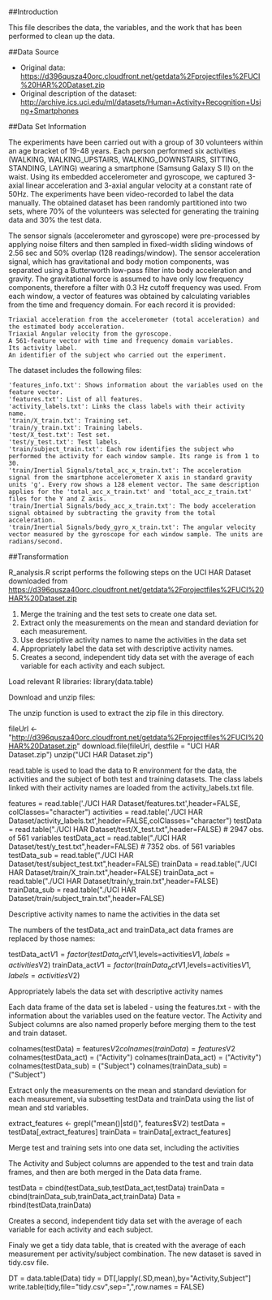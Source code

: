 ##Introduction

This file describes the data, the variables, and the work that has been performed to clean up the data.

##Data Source

 - Original data: https://d396qusza40orc.cloudfront.net/getdata%2Fprojectfiles%2FUCI%20HAR%20Dataset.zip
 - Original description of the dataset: http://archive.ics.uci.edu/ml/datasets/Human+Activity+Recognition+Using+Smartphones

##Data Set Information

The experiments have been carried out with a group of 30 volunteers within an age bracket of 19-48 years. Each person performed six activities (WALKING, WALKING_UPSTAIRS, WALKING_DOWNSTAIRS, SITTING, STANDING, LAYING) wearing a smartphone (Samsung Galaxy S II) on the waist. Using its embedded accelerometer and gyroscope, we captured 3-axial linear acceleration and 3-axial angular velocity at a constant rate of 50Hz. The experiments have been video-recorded to label the data manually. The obtained dataset has been randomly partitioned into two sets, where 70% of the volunteers was selected for generating the training data and 30% the test data.

The sensor signals (accelerometer and gyroscope) were pre-processed by applying noise filters and then sampled in fixed-width sliding windows of 2.56 sec and 50% overlap (128 readings/window). The sensor acceleration signal, which has gravitational and body motion components, was separated using a Butterworth low-pass filter into body acceleration and gravity. The gravitational force is assumed to have only low frequency components, therefore a filter with 0.3 Hz cutoff frequency was used. From each window, a vector of features was obtained by calculating variables from the time and frequency domain.
For each record it is provided:

    Triaxial acceleration from the accelerometer (total acceleration) and the estimated body acceleration.
    Triaxial Angular velocity from the gyroscope.
    A 561-feature vector with time and frequency domain variables.
    Its activity label.
    An identifier of the subject who carried out the experiment.

The dataset includes the following files:

    'features_info.txt': Shows information about the variables used on the feature vector.
    'features.txt': List of all features.
    'activity_labels.txt': Links the class labels with their activity name.
    'train/X_train.txt': Training set.
    'train/y_train.txt': Training labels.
    'test/X_test.txt': Test set.
    'test/y_test.txt': Test labels.
    'train/subject_train.txt': Each row identifies the subject who performed the activity for each window sample. Its range is from 1 to 30.
    'train/Inertial Signals/total_acc_x_train.txt': The acceleration signal from the smartphone accelerometer X axis in standard gravity units 'g'. Every row shows a 128 element vector. The same description applies for the 'total_acc_x_train.txt' and 'total_acc_z_train.txt' files for the Y and Z axis.
    'train/Inertial Signals/body_acc_x_train.txt': The body acceleration signal obtained by subtracting the gravity from the total acceleration.
    'train/Inertial Signals/body_gyro_x_train.txt': The angular velocity vector measured by the gyroscope for each window sample. The units are radians/second.

##Transformation

R_analysis.R script performs the following steps on the UCI HAR Dataset downloaded from https://d396qusza40orc.cloudfront.net/getdata%2Fprojectfiles%2FUCI%20HAR%20Dataset.zip
 1. Merge the training and the test sets to create one data set.
 2. Extract only the measurements on the mean and standard deviation for each measurement.
 3. Use descriptive activity names to name the activities in the data set
 4. Appropriately label the data set with descriptive activity names.
 5. Creates a second, independent tidy data set with the average of each variable for each activity and each subject.

Load relevant R libraries:
library(data.table)

Download and unzip files:

The unzip function is used to extract the zip file in this directory.

fileUrl <- "http://d396qusza40orc.cloudfront.net/getdata%2Fprojectfiles%2FUCI%20HAR%20Dataset.zip"
download.file(fileUrl, destfile = "UCI HAR Dataset.zip")
unzip("UCI HAR Dataset.zip")

read.table is used to load the data to R environment for the data, the activities and the subject of both test and training datasets. The class labels linked with their activity names are loaded from the activity_labels.txt file.

features = read.table('./UCI HAR Dataset/features.txt',header=FALSE, colClasses="character")
activities = read.table('./UCI HAR Dataset/activity_labels.txt',header=FALSE,colClasses="character")
testData = read.table("./UCI HAR Dataset/test/X_test.txt",header=FALSE) # 2947 obs. of 561 variables
testData_act = read.table("./UCI HAR Dataset/test/y_test.txt",header=FALSE) # 7352 obs. of 561 variables
testData_sub = read.table("./UCI HAR Dataset/test/subject_test.txt",header=FALSE)
trainData = read.table("./UCI HAR Dataset/train/X_train.txt",header=FALSE)
trainData_act = read.table("./UCI HAR Dataset/train/y_train.txt",header=FALSE)
trainData_sub = read.table("./UCI HAR Dataset/train/subject_train.txt",header=FALSE)

Descriptive activity names to name the activities in the data set

The numbers of the testData_act and trainData_act data frames are replaced by those names:

testData_act$V1 = factor(testData_act$V1,levels=activities$V1,labels=activities$V2)
trainData_act$V1 = factor(trainData_act$V1,levels=activities$V1,labels=activities$V2)

Appropriately labels the data set with descriptive activity names

Each data frame of the data set is labeled - using the features.txt - with the information about the variables used on the feature vector. The Activity and Subject columns are also named properly before merging them to the test and train dataset.

colnames(testData) = features$V2
colnames(trainData) = features$V2
colnames(testData_act) = ("Activity")
colnames(trainData_act) = ("Activity")
colnames(testData_sub) = ("Subject")
colnames(trainData_sub) = ("Subject")

Extract only the measurements on the mean and standard deviation for each measurement, via subsetting testData and trainData using the list of mean and std variables.

extract_features <- grepl("mean()|std()", features$V2)
testData = testData[,extract_features] 
trainData = trainData[,extract_features] 

Merge test and training sets into one data set, including the activities

The Activity and Subject columns are appended to the test and train data frames, and then are both merged in the Data data frame.

testData = cbind(testData_sub,testData_act,testData)
trainData = cbind(trainData_sub,trainData_act,trainData)
Data = rbind(testData,trainData) 

Creates a second, independent tidy data set with the average of each variable for each activity and each subject.

Finaly we get a tidy data table, that is created with the average of each measurement per activity/subject combination. The new dataset is saved in tidy.csv file.

DT = data.table(Data)
tidy = DT[,lapply(.SD,mean),by="Activity,Subject"]
write.table(tidy,file="tidy.csv",sep=",",row.names = FALSE)
